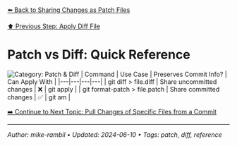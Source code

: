 [⬅️ Back to Sharing Changes as Patch Files](./sharing-changes-as-patch-files.md)

[⬆️ Previous Step: Apply Diff File](./apply-diff-file.md)

# Patch vs Diff: Quick Reference


![Category: Patch & Diff](https://img.shields.io/badge/Category-Patch%20%26%20Diff-blue)
| Command | Use Case | Preserves Commit Info? | Can Apply With |
|---|---|---|---|
| git diff > file.diff | Share uncommitted changes | ❌ | git apply |
| git format-patch > file.patch | Share committed changes | ✅ | git am |


[➡️ Continue to Next Topic: Pull Changes of Specific Files from a Commit](./pull-changes-of-specific-files-from-a-commit.md)

---

_Author: mike-rambil • Updated: 2024-06-10 • Tags: patch, diff, reference_
